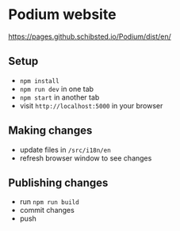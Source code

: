 # Podium website

https://pages.github.schibsted.io/Podium/dist/en/

## Setup

- `npm install`
- `npm run dev` in one tab
- `npm start` in another tab
- visit `http://localhost:5000` in your browser

## Making changes

- update files in `/src/i18n/en`
- refresh browser window to see changes

## Publishing changes

- run `npm run build`
- commit changes
- push
